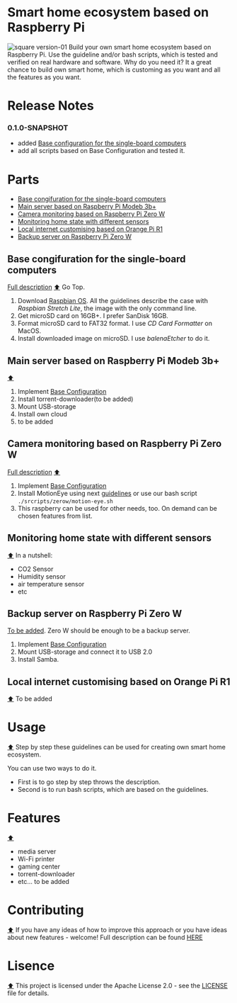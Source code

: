 # Smart home ecosystem based on Raspberry Pi
![square version-01](https://user-images.githubusercontent.com/16310793/57600941-db1f8980-7563-11e9-95ed-5f9c90f0136c.png)
Build your own smart home ecosystem based on Raspberry Pi. Use the guideline and/or bash scripts, which is tested and verified on real hardware and software.
Why do you need it? It a great chance to build own smart home, which is customing as you want and all the features as you want.


# Release Notes

### 0.1.0-SNAPSHOT
* added [Base configuration for the single-board computers](#base-congifuration-for-the-single-board-computers)
* add all scripts based on Base Configuration and tested it.
# Parts
* [Base congifuration for the single-board computers](#base-congifuration-for-the-single-board-computers)
* [Main server based on Raspberry Pi Modeb 3b+](#main-server-based-on-raspberry-pi-modeb-3b)
* [Camera monitoring based on Raspberry Pi Zero W](#camera-monitoring-based-on-raspberry-pi-zero-w)
* [Monitoring home state with different sensors](#monitoring-home-state-with-different-sensors)
* [Local internet customising based on Orange Pi R1](#local-internet-customising-based-on-orange-pi-r1)
* [Backup server on Raspberry Pi Zero W](#Backup-server-on-Raspberry-Pi-Zero-W)

## Base congifuration for the single-board computers
[Full description](BASE_CONFIGURATION.md) [:arrow_up:](#smart-home-based-on-raspberry-pi) Go Top.
  1. Download [Raspbian OS](https://www.raspberrypi.org/downloads/raspbian/). All the guidelines describe the case with *Raspbian Stretch Lite*, the image with the only command line.
  2. Get microSD card on 16GB+. I prefer SanDisk 16GB.
  3. Format microSD card to FAT32 format. I use *CD Card Formatter* on MacOS.
  4. Install downloaded image on microSD. I use *balenaEtcher* to do it.

## Main server based on Raspberry Pi Modeb 3b+
[:arrow_up:](#smart-home-based-on-raspberry-pi) 
1. Implement [Base Configuration](#base-congifuration-for-the-single-board-computers)
2. Install torrent-downloader(to be added)
3. Mount USB-storage
4. Install own cloud
5. to be added
## Camera monitoring based on Raspberry Pi Zero W
[Full description](PI_ZERO_W_CAMERA.md) [:arrow_up:](#smart-home-based-on-raspberry-pi)
1. Implement [Base Configuration](#base-congifuration-for-the-single-board-computers)
2. Install MotionEye using next [guidelines](https://github.com/ccrisan/motioneye/wiki/Install-On-Raspbian) or use our bash script `./srcripts/zerow/motion-eye.sh`
3. This raspberry can be used for other needs, too. On demand can be chosen features from list.
## Monitoring home state with different sensors
[:arrow_up:](#smart-home-based-on-raspberry-pi)
In a nutshell:
* CO2 Sensor
* Humidity sensor
* air temperature sensor
* etc
## Backup server on Raspberry Pi Zero W
[To be added](BACKUP_SERVER.md). Zero W should be enough to be a backup server.
1. Implement [Base Configuration](#base-congifuration-for-the-single-board-computers)
2. Mount USB-storage and connect it to USB 2.0
3. Install Samba.

## Local internet customising based on Orange Pi R1
[:arrow_up:](#smart-home-based-on-raspberry-pi) To be added

# Usage
[:arrow_up:](#smart-home-based-on-raspberry-pi)
Step by step these guidelines can be used for creating own smart home ecosystem.

You can use two ways to do it. 
* First is to go step by step throws the description.
* Second is to run bash scripts, which are based on the guidelines.

# Features
[:arrow_up:](#smart-home-based-on-raspberry-pi)
* media server
* Wi-Fi printer
* gaming center
* torrent-downloader
* etc... to be added

# Contributing
[:arrow_up:](#smart-home-based-on-raspberry-pi)
If you have any ideas of how to improve this approach or you have ideas about new features - welcome!
Full description can be found [HERE](CONTRIBUTING.md)
# Lisence
[:arrow_up:](#smart-home-based-on-raspberry-pi)
This project is licensed under the Apache License 2.0 - see the [LICENSE](LICENSE) file for details.

